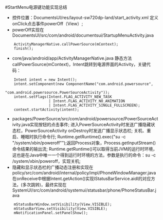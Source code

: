 #StartMenu电源键功能实现总结
- 控件位置：DocumentsUI/res/layout-sw720dp-land/start_activity.xml 定义onClick点击事件powerOff（View）;
- powerOff实现在DocumentsUI/src/com/android/documentsui/StartupMenuActivity.java
``` 
    ActivityManagerNative.callPowerSource(mContext);
    finish();
``` 
- core/java/android/app/ActivityManagerNative.java 静态方法callPowerSource(mContext)，Intent跳转到电源界面的Activity，关键代码：
``` 
    Intent intent = new Intent();
    intent.setComponent(new ComponentName("com.android.powersource",
                                          "com.android.powersource.PowerSourceActivity"));
    intent.setFlags(Intent.FLAG_ACTIVITY_NEW_TASK
                    | Intent.FLAG_ACTIVITY_NO_ANIMATION
                    | Intent.FLAG_ACTIVITY_SINGLE_FULLSCREEN);
    context.startActivity(intent);
  ``` 
- packages/PowerSource/src/com/android/powersource/PowerSourceActivity.java实现按钮的点击事件;
  进入PowerSourceActivity时发送广播隐藏状态栏，PowerSourceActivity onDestroy时发送广播显示状态栏;
  关机、重启、睡眠时执行命令行;
  Runtime.getRuntime().exec("su -c \"/system/xbin/poweroff\"");返回Process对象，Process.getInputStream()命令结果的输出流;
  Runtime.getRuntime()可以取得当前JVM的运行时环境，这也是在Java中唯一一个得到运行时环境的方法，参数是执行的命令：su -c /system/xbin/poweroff，实现关机;
- 隐藏和显示状态栏的广播动态注册和实现在policy/src/com/android/internal/policy/impl/PhoneWindowManager.java
  在onReceive中根据Intent.getAction()实现IStatusBarService.aidl的对应方法，(多次跳转)，最终实现在SystemUI/src/com/android/systemui/statusbar/phone/PhoneStatusBar.java
``` 
    mStatusBarWindow.setVisibility(View.VISIBLE);
    mStatusBarView.setVisibility(View.VISIBLE);
    mNotificationPanel.setPanelShow();
``` 
